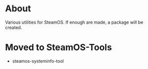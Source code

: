 # About

Various utilities for SteamOS. If enough are made, a package will be created.

# Moved to SteamOS-Tools

* steamos-systeminfo-tool
